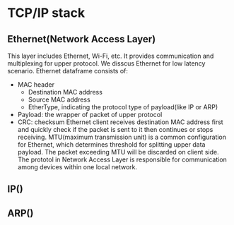 # TCP/IP stack

## Ethernet(Network Access Layer)
This layer includes Ethernet, Wi-Fi, etc. It provides communication and multiplexing for upper protocol. We disscus Ethernet for low latency scenario.
Ethernet dataframe consists of:
- MAC header
    - Destination MAC address
    - Source MAC address
    - EtherType, indicating the protocol type of payload(like IP or ARP)
- Payload: the wrapper of packet of upper protocol
- CRC: checksum
Ethernet client receives destination MAC address first and quickly check if the packet is sent to it then continues or stops receiving.
MTU(maximum transmission unit) is a common configuration for Ethernet, which determines threshold for splitting upper data payload. The packet exceeding MTU will be discarded on client side.
The prototol in Network Access Layer is responsible for communication among devices within one local network.

## IP()

## ARP()
